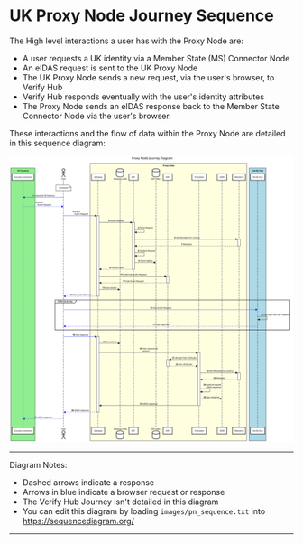 # UK Proxy Node Journey Sequence

The High level interactions a user has with the Proxy Node are:
- A user requests a UK identity via a Member State (MS) Connector Node
- An eIDAS request is sent to the UK Proxy Node
- The UK Proxy Node sends a new request, via the user's browser, to Verify Hub
- Verify Hub responds eventually with the user's identity attributes
- The Proxy Node sends an eIDAS response back to the Member State Connector Node via the user's browser.

These interactions and the flow of data within the Proxy Node are detailed in this sequence diagram:

![](images/pn_sequence.svg)

---
Diagram Notes:
- Dashed arrows indicate a response
- Arrows in blue indicate a browser request or response
- The Verify Hub Journey isn't detailed in this diagram
- You can edit this diagram by loading `images/pn_sequence.txt` into https://sequencediagram.org/
---
